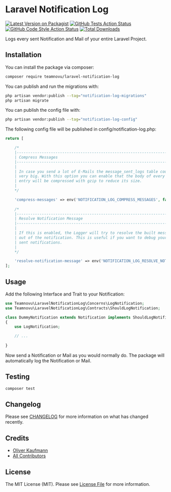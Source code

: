 # Laravel Notification Log

[![Latest Version on Packagist](https://img.shields.io/packagist/v/teamnovu/laravel-notification-log.svg?style=flat-square)](https://packagist.org/packages/teamnovu/laravel-notification-log)
[![GitHub Tests Action Status](https://img.shields.io/github/workflow/status/teamnovu/laravel-notification-log/run-tests?label=tests)](https://github.com/teamnovu/laravel-notification-log/actions?query=workflow%3Arun-tests+branch%3Amain)
[![GitHub Code Style Action Status](https://img.shields.io/github/workflow/status/teamnovu/laravel-notification-log/Fix%20PHP%20code%20style%20issues?label=code%20style)](https://github.com/teamnovu/laravel-notification-log/actions?query=workflow%3A"Fix+PHP+code+style+issues"+branch%3Amain)
[![Total Downloads](https://img.shields.io/packagist/dt/teamnovu/laravel-notification-log.svg?style=flat-square)](https://packagist.org/packages/teamnovu/laravel-notification-log)

Logs every sent Notification and Mail of your entire Laravel Project.

## Installation

You can install the package via composer:

```bash
composer require teamnovu/laravel-notification-log
```

You can publish and run the migrations with:

```bash
php artisan vendor:publish --tag="notification-log-migrations"
php artisan migrate
```

You can publish the config file with:

```bash
php artisan vendor:publish --tag="notification-log-config"
```

The following config file will be published in config/notification-log.php:

```php
return [

    /*
    |--------------------------------------------------------------------------
    | Compress Messages
    |--------------------------------------------------------------------------
    |
    | In case you send a lot of E-Mails the message_sent_logs table could become
    | very big. With this option you can enable that the body of every log
    | entry will be compressed with gzip to reduce its size.
    |
    */

    'compress-messages' => env('NOTIFICATION_LOG_COMPRESS_MESSAGES', false),
    
    /*
    |--------------------------------------------------------------------------
    | Resolve Notification Message
    |--------------------------------------------------------------------------
    |
    | If this is enabled, the Logger will try to resolve the built message
    | out of the notification. This is useful if you want to debug your
    | sent notifications.
    |
    */

    'resolve-notification-message' => env('NOTIFICATION_LOG_RESOLVE_NOTIFICATION_MESSAGE', false),
];
```

## Usage

Add the following Interface and Trait to your Notification:

```php
use Teamnovu\LaravelNotificationLog\Concerns\LogNotification;
use Teamnovu\LaravelNotificationLog\Contracts\ShouldLogNotification;

class DummyNotification extends Notification implements ShouldLogNotification
{
    use LogNotification;

    // ...
    
}
```

Now send a Notification or Mail as you would normally do. The package will automatically log the Notification or Mail.

## Testing

```bash
composer test
```

## Changelog

Please see [CHANGELOG](CHANGELOG.md) for more information on what has changed recently.

[//]: # (## Contributing)

[//]: # ()
[//]: # (Please see [CONTRIBUTING]&#40;CONTRIBUTING.md&#41; for details.)

## Credits

- [Oliver Kaufmann](https://github.com/teamnovu)
- [All Contributors](../../contributors)

## License

The MIT License (MIT). Please see [License File](LICENSE.md) for more information.
